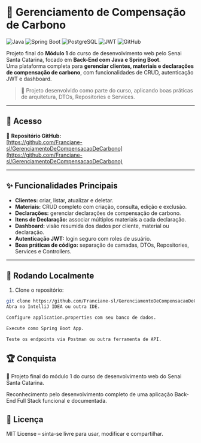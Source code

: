 # 🌱 Gerenciamento de Compensação de Carbono

![Java](https://img.shields.io/badge/Java-ED8B00?style=for-the-badge&logo=java&logoColor=white)
![Spring Boot](https://img.shields.io/badge/Spring_Boot-6DB33F?style=for-the-badge&logo=spring&logoColor=white)
![PostgreSQL](https://img.shields.io/badge/PostgreSQL-336791?style=for-the-badge&logo=postgresql&logoColor=white)
![JWT](https://img.shields.io/badge/JWT-000000?style=for-the-badge&logo=JSON_Web_Token)
![GitHub](https://img.shields.io/badge/GitHub-181717?style=for-the-badge&logo=github&logoColor=white)

Projeto final do **Módulo 1** do curso de desenvolvimento web pelo Senai Santa Catarina, focado em **Back-End com Java e Spring Boot**.  
Uma plataforma completa para **gerenciar clientes, materiais e declarações de compensação de carbono**, com funcionalidades de CRUD, autenticação JWT e dashboard.

> 🚀 Projeto desenvolvido como parte do curso, aplicando boas práticas de arquitetura, DTOs, Repositories e Services.

---

## 🔗 Acesso

📂 **Repositório GitHub:**  
[https://github.com/Franciane-sl/GerenciamentoDeCompensacaoDeCarbono](https://github.com/Franciane-sl/GerenciamentoDeCompensacaoDeCarbono)  

---

## ✨ Funcionalidades Principais

- **Clientes:** criar, listar, atualizar e deletar.  
- **Materiais:** CRUD completo com criação, consulta, edição e exclusão.  
- **Declarações:** gerenciar declarações de compensação de carbono.  
- **Itens de Declaração:** associar múltiplos materiais a cada declaração.  
- **Dashboard:** visão resumida dos dados por cliente, material ou declaração.  
- **Autenticação JWT:** login seguro com roles de usuário.  
- **Boas práticas de código:** separação de camadas, DTOs, Repositories, Services e Controllers.

---
## 🚀 Rodando Localmente

1. Clone o repositório:

```bash
git clone https://github.com/Franciane-sl/GerenciamentoDeCompensacaoDeCarbono
Abra no IntelliJ IDEA ou outra IDE.

Configure application.properties com seu banco de dados.

Execute como Spring Boot App.

Teste os endpoints via Postman ou outra ferramenta de API.

```
## 🏆 Conquista

🎉 Projeto final do módulo 1 do curso de desenvolvimento web do Senai Santa Catarina.

Reconhecimento pelo desenvolvimento completo de uma aplicação Back-End Full Stack funcional e documentada.

## 📄 Licença

MIT License – sinta-se livre para usar, modificar e compartilhar.



